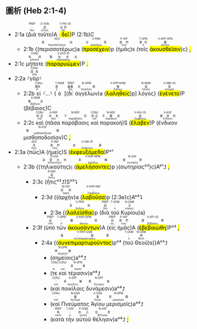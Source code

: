 ## 圖析 (Heb 2:1-4) 

- 2:1a (<RUBY><ruby><ruby>Διὰ<rt>διά</rt></ruby><rt>-</rt></ruby><rt>PREP</rt></RUBY> <RUBY><ruby><ruby>τοῦτο<rt>οὗτος</rt></ruby><rt>這</rt></ruby><rt>D-ASN</rt></RUBY>)A (<RUBY><ruby><ruby><mark class='verb'>δεῖ</mark><rt>δεῖ</rt></ruby><rt>必須</rt></ruby><rt>V-PAI-3S</rt></RUBY>)P (2:1b)C
	- 2:1b {(<RUBY><ruby><ruby>περισσοτέρως<rt>περισσοτέρως</rt></ruby><rt>更加</rt></ruby><rt>ADV</rt></RUBY>)a (<RUBY><ruby><ruby><mark class='inf'>προσέχειν</mark><rt>προσέχω</rt></ruby><rt>注意</rt></ruby><rt>V-PAN</rt></RUBY>)p (<RUBY><ruby><ruby>ἡμᾶς<rt>ἐγώ</rt></ruby><rt>我們</rt></ruby><rt>P-1AP</rt></RUBY>)s (<RUBY><ruby><ruby>τοῖς<rt>ὁ</rt></ruby><rt>那些</rt></ruby><rt>T-DPN</rt></RUBY> <RUBY><ruby><ruby><mark class='ptc'>ἀκουσθεῖσιν</mark><rt>ἀκούω</rt></ruby><rt>聽</rt></ruby><rt>V-APP-DPN</rt></RUBY>)c} <mark class='punctuation'>,</mark> 
- 2:1c <RUBY><ruby><ruby>μήποτε<rt>μήποτε</rt></ruby><rt>免得</rt></ruby><rt>CONJ</rt></RUBY> (<RUBY><ruby><ruby><mark class='verb'>παραρυῶμεν</mark><rt>παραρρέω</rt></ruby><rt>隨流失去</rt></ruby><rt>V-AAS-1P</rt></RUBY>)P <mark class='punctuation'>.</mark> 
- 2:2a ⸉<RUBY><ruby><ruby>γὰρ<rt>γάρ</rt></ruby><rt>因為</rt></ruby><rt>CONJ</rt></RUBY>⸊ 
	- 2:2b <RUBY><ruby><ruby>εἰ<rt>εἰ</rt></ruby><rt>既然</rt></ruby><rt>CONJ</rt></RUBY> ⸉...⸊ {<RUBY><ruby><ruby>ὁ<rt>ὁ</rt></ruby><rt>那</rt></ruby><rt>T-NSM</rt></RUBY> [(<RUBY><ruby><ruby>δι᾽<rt>διά</rt></ruby><rt>藉著</rt></ruby><rt>PREP</rt></RUBY> <RUBY><ruby><ruby>ἀγγέλων<rt>ἄγγελος</rt></ruby><rt>天使</rt></ruby><rt>N-GPM</rt></RUBY>)a (<RUBY><ruby><ruby><mark class='ptc'>λαληθεὶς</mark><rt>λαλέω</rt></ruby><rt>傳</rt></ruby><rt>V-APP-NSM</rt></RUBY>)p] <RUBY><ruby><ruby>λόγος<rt>λόγος</rt></ruby><rt>話</rt></ruby><rt>N-NSM</rt></RUBY>} (<RUBY><ruby><ruby><mark class='verb'>ἐγένετο</mark><rt>γίνομαι</rt></ruby><rt>是</rt></ruby><rt>V-AMI-3S</rt></RUBY>)P (<RUBY><ruby><ruby>βέβαιος<rt>βέβαιος</rt></ruby><rt>確定</rt></ruby><rt>A-NSM</rt></RUBY>)C 
	- 2:2c <RUBY><ruby><ruby>καὶ<rt>καί</rt></ruby><rt>而且</rt></ruby><rt>CONJ</rt></RUBY> (<RUBY><ruby><ruby>πᾶσα<rt>πᾶς</rt></ruby><rt>所有</rt></ruby><rt>A-NSF</rt></RUBY> <RUBY><ruby><ruby>παράβασις<rt>παράβασις</rt></ruby><rt>干犯</rt></ruby><rt>N-NSF</rt></RUBY> <RUBY><ruby><ruby>καὶ<rt>καί</rt></ruby><rt>而且</rt></ruby><rt>CONJ</rt></RUBY> <RUBY><ruby><ruby>παρακοὴ<rt>παρακοή</rt></ruby><rt>不聽從</rt></ruby><rt>N-NSF</rt></RUBY>)S (<RUBY><ruby><ruby><mark class='verb'>ἔλαβεν</mark><rt>λαμβάνω</rt></ruby><rt>受</rt></ruby><rt>V-AAI-3S</rt></RUBY>)P (<RUBY><ruby><ruby>ἔνδικον<rt>ἔνδικος</rt></ruby><rt>應得的</rt></ruby><rt>A-ASF</rt></RUBY> <RUBY><ruby><ruby>μισθαποδοσίαν<rt>μισθαποδοσία</rt></ruby><rt>報應</rt></ruby><rt>N-ASF</rt></RUBY>)C <mark class='punctuation'>,</mark> 
- 2:3a (<RUBY><ruby><ruby>πῶς<rt>πως</rt></ruby><rt>怎</rt></ruby><rt>ADV</rt></RUBY>)A (<RUBY><ruby><ruby>ἡμεῖς<rt>ἐγώ</rt></ruby><rt>我們</rt></ruby><rt>P-1NP</rt></RUBY>)S (<RUBY><ruby><ruby><mark class='verb'>ἐκφευξόμεθα</mark><rt>ἐκφεύγω</rt></ruby><rt>逃避</rt></ruby><rt>V-FMI-1P</rt></RUBY>)P°¹ 
	- 2:3b {(<RUBY><ruby><ruby>τηλικαύτης<rt>τηλικοῦτος</rt></ruby><rt>這麼大的</rt></ruby><rt>D-GSF</rt></RUBY>)⦇ (<RUBY><ruby><ruby><mark class='ptc'>ἀμελήσαντες</mark><rt>ἀμελέω</rt></ruby><rt>忽略</rt></ruby><rt>V-AAP-NPM</rt></RUBY>)p ⦈(<RUBY><ruby><ruby>σωτηρίας<rt>σωτηρία</rt></ruby><rt>救恩</rt></ruby><rt>N-GSF</rt></RUBY>°²)c}A°¹⮥ <mark class='punctuation'>,</mark> 
		- 2:3c (<RUBY><ruby><ruby>ἥτις<rt>ὅστις</rt></ruby><rt>這</rt></ruby><rt>R-NSF</rt></RUBY>°²⮥)S°³⮧
			- 2:3d {(<RUBY><ruby><ruby>ἀρχὴν<rt>ἀρχή</rt></ruby><rt>起初</rt></ruby><rt>N-ASF</rt></RUBY>)a (<RUBY><ruby><ruby><mark class='ptc'>λαβοῦσα</mark><rt>λαμβάνω</rt></ruby><rt>-</rt></ruby><rt>V-AAP-NSF</rt></RUBY>)p (2:3e)c}A°³⮧
				- 2:3e {(<RUBY><ruby><ruby><mark class='inf'>λαλεῖσθαι</mark><rt>λαλέω</rt></ruby><rt>宣告</rt></ruby><rt>V-PPN</rt></RUBY>)p (<RUBY><ruby><ruby>διὰ<rt>διά</rt></ruby><rt>由</rt></ruby><rt>PREP</rt></RUBY> <RUBY><ruby><ruby>τοῦ<rt>ὁ</rt></ruby><rt>-</rt></ruby><rt>T-GSM</rt></RUBY> <RUBY><ruby><ruby>Κυρίου<rt>κύριος</rt></ruby><rt>主</rt></ruby><rt>N-GSM</rt></RUBY>)a}
		- 2:3f (<RUBY><ruby><ruby>ὑπὸ<rt>ὑπό</rt></ruby><rt>由</rt></ruby><rt>PREP</rt></RUBY> <RUBY><ruby><ruby>τῶν<rt>ὁ</rt></ruby><rt>-</rt></ruby><rt>T-GPM</rt></RUBY> <RUBY><ruby><ruby><mark class='ptc'>ἀκουσάντων</mark><rt>ἀκούω</rt></ruby><rt>聽見</rt></ruby><rt>V-AAP-GPM</rt></RUBY>)A (<RUBY><ruby><ruby>εἰς<rt>εἰς</rt></ruby><rt>向</rt></ruby><rt>PREP</rt></RUBY> <RUBY><ruby><ruby>ἡμᾶς<rt>ἐγώ</rt></ruby><rt>我們</rt></ruby><rt>P-1AP</rt></RUBY>)A (<RUBY><ruby><ruby><mark class='verb'>ἐβεβαιώθη</mark><rt>βεβαιόω</rt></ruby><rt>證實</rt></ruby><rt>V-API-3S</rt></RUBY>)P°³ <mark class='punctuation'>,</mark> 
			- 2:4a {(<RUBY><ruby><ruby><mark class='ptc'>συνεπιμαρτυροῦντος</mark><rt>συνεπιμαρτυρέω</rt></ruby><rt>做...證實</rt></ruby><rt>V-PAP-GSM</rt></RUBY>)p°⁴ (<RUBY><ruby><ruby>τοῦ<rt>ὁ</rt></ruby><rt>-</rt></ruby><rt>T-GSM</rt></RUBY> <RUBY><ruby><ruby>Θεοῦ<rt>θεός</rt></ruby><rt>神</rt></ruby><rt>N-GSM</rt></RUBY>)s)}A°³⮥
				- (<RUBY><ruby><ruby>σημείοις<rt>σημεῖον</rt></ruby><rt>神蹟</rt></ruby><rt>N-DPN</rt></RUBY>)a°⁴⮥ 
				- (<RUBY><ruby><ruby>τε<rt>τε</rt></ruby><rt>-</rt></ruby><rt>CONJ</rt></RUBY> <RUBY><ruby><ruby>καὶ<rt>καί</rt></ruby><rt>-</rt></ruby><rt>CONJ</rt></RUBY> <RUBY><ruby><ruby>τέρασιν<rt>τέρας</rt></ruby><rt>奇事</rt></ruby><rt>N-DPN</rt></RUBY>)a°⁴⮥ 
				- (<RUBY><ruby><ruby>καὶ<rt>καί</rt></ruby><rt>-</rt></ruby><rt>CONJ</rt></RUBY> <RUBY><ruby><ruby>ποικίλαις<rt>ποικίλος</rt></ruby><rt>各種</rt></ruby><rt>A-DPF</rt></RUBY> <RUBY><ruby><ruby>δυνάμεσιν<rt>δύναμις</rt></ruby><rt>異能</rt></ruby><rt>N-DPF</rt></RUBY>)a°⁴⮥
				- (<RUBY><ruby><ruby>καὶ<rt>καί</rt></ruby><rt>-</rt></ruby><rt>CONJ</rt></RUBY> <RUBY><ruby><ruby>Πνεύματος<rt>πνεῦμα</rt></ruby><rt>靈</rt></ruby><rt>N-GSN</rt></RUBY> <RUBY><ruby><ruby>Ἁγίου<rt>ἅγιος</rt></ruby><rt>聖</rt></ruby><rt>A-GSN</rt></RUBY> <RUBY><ruby><ruby>μερισμοῖς<rt>μερισμός</rt></ruby><rt>恩賜</rt></ruby><rt>N-DPM</rt></RUBY>)a°⁴⮥ 
				- (<RUBY><ruby><ruby>κατὰ<rt>κατά</rt></ruby><rt>按</rt></ruby><rt>PREP</rt></RUBY> <RUBY><ruby><ruby>τὴν<rt>ὁ</rt></ruby><rt>-</rt></ruby><rt>T-ASF</rt></RUBY> <RUBY><ruby><ruby>αὐτοῦ<rt>αὐτός</rt></ruby><rt>自己</rt></ruby><rt>P-GSM</rt></RUBY> <RUBY><ruby><ruby>θέλησιν<rt>θέλησις</rt></ruby><rt>旨意</rt></ruby><rt>N-ASF</rt></RUBY>)a°⁴⮥ <mark class='punctuation'>;</mark> 